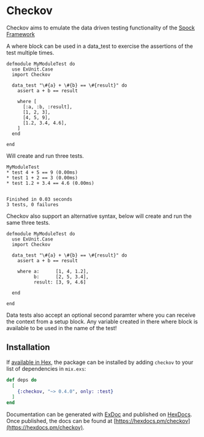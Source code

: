 # Checkov

  Checkov aims to emulate the data driven testing functionality of the [Spock Framework](http://spockframework.org/)

  A where block can be used in a data_test to exercise the assertions of the test multiple times.

  ```
  defmodule MyModuleTest do
    use ExUnit.Case
    import Checkov

    data_test "\#{a} + \#{b} == \#{result}" do
      assert a + b == result

      where [
        [:a, :b, :result],
        [1, 2, 3],
        [4, 5, 9],
        [1.2, 3.4, 4.6],
      ]
    end

  end
  ```

  Will create and run three tests.

  ```
  MyModuleTest
  * test 4 + 5 == 9 (0.00ms)
  * test 1 + 2 == 3 (0.00ms)
  * test 1.2 + 3.4 == 4.6 (0.00ms)


  Finished in 0.03 seconds
  3 tests, 0 failures
  ```

  Checkov also support an alternative syntax, below will create and run the same three tests.

  ```
  defmodule MyModuleTest do
    use ExUnit.Case
    import Checkov

    data_test "\#{a} + \#{b} == \#{result}" do
      assert a + b == result

      where a:      [1, 4, 1.2],
            b:      [2, 5, 3.4],
            result: [3, 9, 4.6]

    end

  end

  ```

  Data tests also accept an optional second paramter where you can receive the context from a setup block.
  Any variable created in there where block is available to be used in the name of the test!



## Installation

If [available in Hex](https://hex.pm/docs/publish), the package can be installed
by adding `checkov` to your list of dependencies in `mix.exs`:

```elixir
def deps do
  [
    {:checkov, "~> 0.4.0", only: :test}
  ]
end
```

Documentation can be generated with [ExDoc](https://github.com/elixir-lang/ex_doc)
and published on [HexDocs](https://hexdocs.pm). Once published, the docs can
be found at [https://hexdocs.pm/checkov](https://hexdocs.pm/checkov).

